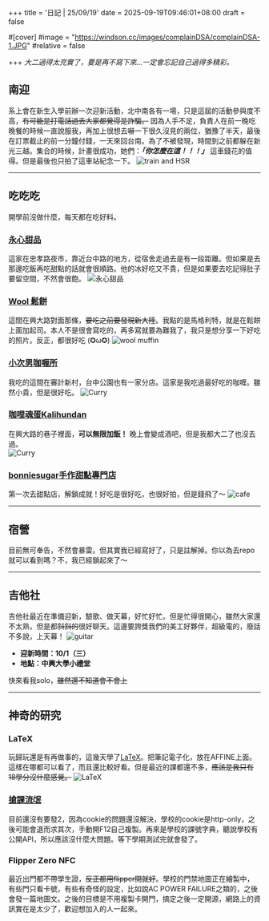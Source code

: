 +++
title = '日記 | 25/09/19'
date = 2025-09-19T09:46:01+08:00
draft = false

#[cover]
#image = "https://windson.cc/images/complainDSA/complainDSA-1.JPG"
#relative = false

+++
*大二過得太充實了，要是再不寫下來...一定會忘記自己過得多精彩。*
<!--more-->
## 南迎
系上會在新生入學前辦一次迎新活動，北中南各有一場，只是這屆的活動參與度不高，~~有可能是打電話過去大家都覺得是詐騙。~~ 因為人手不足，負責人在前一晚吃晚餐的時候一直說服我，再加上很想去嚇一下很久沒見的兩位，猶豫了半天，最後在訂票截止的前一分鐘付錢，一天來回台南。為了不被發現，時間到之前都躲在新光三越。集合的時候，計畫很成功，她們：***「你怎麼在這！！！」*** 這車錢花的值得。但是最後也只拍了這車站紀念一下。
![train and HSR](/images/diary|25-09-19/diary-1.jpg)

***
## 吃吃吃  
開學前沒做什麼，每天都在吃好料。

### [**永心甜品**](https://www.google.com/maps/place/%E6%B0%B8%E5%BF%83%E7%94%9C%E5%93%81/@24.1302728,120.6839958,17z/data=!3m1!4b1!4m6!3m5!1s0x34693de82039eabb:0xd208938ef7905255!8m2!3d24.1302728!4d120.6839958!16s%2Fg%2F11x92d83nr?entry=ttu&g_ep=EgoyMDI1MDkxNi4wIKXMDSoASAFQAw%3D%3D)  
這家在忠孝路夜市，靠近台中路的地方，從宿舍走過去是有一段距離。但如果是去那邊吃飯再吃甜點的話就會很順路。他的冰好吃又不貴，但是如果要去吃記得肚子要留空間，不然會很飽。
![永心甜品](/images/diary|25-09-19/fxn-2025-08-31-221733.781.jpg)  

### [**Wool 鬆餅**](https://www.google.com/maps/place/wool%E9%AC%86%E9%A4%85/@24.1245556,120.6731083,18z/data=!4m10!1m2!2m1!1z6ayG6aSF!3m6!1s0x34693d0b701e9131:0xe1ce1b0d3fe1ea7c!8m2!3d24.1245556!4d120.6742026!15sCgbprIbppIVaCSIH6ayGIOmkhZIBCnJlc3RhdXJhbnSaAURDaTlEUVVsUlFVTnZaRU5vZEhsalJqbHZUMjFrYmxOc1RraFdWazU1WVRKU2FsVnNaRTVOVmpnd1dsVk9kbUZHUlJBQqoBRwoJL20vMDFkd3N6EAEqCyIH6ayGIOmkhShFMh4QASIaKvMbKb9B0V30roAokRhIJjGdXiOj2243clsyCxACIgfprIYg6aSF4AEA-gEECAAQJA!16s%2Fg%2F11m5_hc7p8?entry=ttu&g_ep=EgoyMDI1MDkxNi4wIKXMDSoASAFQAw%3D%3D)  
這間在興大路對面那條，~~要吃之前要發現新大陸~~。我點的是馬格利特，就是在鬆餅上面加起司。本人不是很會寫吃的，再多寫就要為難我了，我只是想分享一下好吃的照片。反正，都很好吃 (✪ω✪)
![wool muffin](/images/diary|25-09-19/fxn-2025-09-01-115911.391.jpg)  

### [**小次男咖喱所**](https://www.google.com/maps/place/%E5%B0%8F%E6%AC%A1%E7%94%B7%E5%92%96%E5%93%A9%E6%89%80-%E5%AF%A9%E8%A8%88%E5%BA%97/@24.1452211,120.6616097,17z/data=!3m1!4b1!4m6!3m5!1s0x34693d3b8835da69:0x85ebbe6774d00219!8m2!3d24.1452211!4d120.6616097!16s%2Fg%2F11sg7_xrdr?entry=ttu&g_ep=EgoyMDI1MDkxNi4wIKXMDSoASAFQAw%3D%3D)  
我吃的這間在審計新村，台中公園也有一家分店。這家是我吃過最好吃的咖喱。雖然小貴，但是很好吃。
![Curry](/images/diary|25-09-19/fxn-2025-09-02-182233.405.jpg)  

### [**咖哩魂蛋Kalihundan**](https://www.google.com/maps/place/%E5%92%96%E5%93%A9%E9%AD%82%E8%9B%8BKalihundan-%E8%88%88%E5%A4%A7%E5%BA%97/@24.1247562,120.6735437,17z/data=!3m1!4b1!4m6!3m5!1s0x34693da0a1bdb9bf:0xd03b59e0e41398a8!8m2!3d24.1247562!4d120.6735437!16s%2Fg%2F11h22jdmw5?entry=ttu&g_ep=EgoyMDI1MDkxNi4wIKXMDSoASAFQAw%3D%3D)  
在興大路的巷子裡面，**可以無限加飯！** 晚上會變成酒吧，但是我都大二了也沒去過。  
![Curry](/images/diary|25-09-19/fxn-2025-09-08-193855.000.jpg)  

### [**bonniesugar手作甜點專門店**](https://www.google.com/maps/place/bonniesugar%E6%89%8B%E4%BD%9C%E7%94%9C%E9%BB%9E%E5%B0%88%E9%96%80%E5%BA%97-%E6%9B%99%E5%85%89%E5%BA%97/@24.1346522,120.6635985,17z/data=!3m1!4b1!4m6!3m5!1s0x34693d920a3aab6d:0x8b34090082f8c746!8m2!3d24.1346522!4d120.6635985!16s%2Fg%2F11tf0yk2lz?entry=ttu&g_ep=EgoyMDI1MDkxNi4wIKXMDSoASAFQAw%3D%3D)  
第一次去甜點店，解鎖成就！好吃是很好吃，也很好拍，但是錢飛了～
![cafe](/images/diary|25-09-19/cafe.jpg)  
***

## 宿營
目前無可奉告，不然會暴雷。但其實我已經寫好了，只是註解掉。你以為去repo就可以看到嗎？不，我已經鎖起來了～

***
## 吉他社
吉他社最近在準備迎新，驗歌、做天幕，好忙好忙。但是忙得很開心，雖然大家還不太熟，但是都~~斜斜的~~很好聊天。這邊要誇獎我們的美工好夥伴，超級電的，廢話不多說，上天幕！
![guitar](/images/diary|25-09-19/guitar.jpg)
- **迎新時間：10/1（三）**
- **地點：中興大學小禮堂**  

快來看我solo，~~雖然還不知道會不會上~~  

***  
## 神奇的研究  
### LaTeX  
玩歸玩還是有再做事的，這幾天學了[LaTeX](https://class.kh.edu.tw/19061/bulletin/msg_view/592)。把筆記電子化，放在AFFINE上面。這樣在哪都可以看了，而且還比較好看。但是最近的課都還不多，~~應該是我只有18學分沒什麼感覺。~~
![LaTeX](/images/diary|25-09-19/LaTex.png)  

### [搶課流氓](/post/coursegangster-1/)  
目前還沒有要發2，因為cookie的問題還沒解決，學校的cookie是http-only，之後可能會退而求其次，手動開F12自己複製。再來是學校的課號字典，聽說學校有公開API，所以應該沒什麼大問題。等下學期測試完就會發了。  

### Flipper Zero NFC
最近出門都不帶學生證，~~反正都用flipper開就好~~。學校的門禁地圖正在繪製中，有些門只看卡號，有些有奇怪的設定，比如說AC POWER FAILURE之類的，之後會發一篇地圖文。之後的目標是不用複製卡開門，搞定之後一定開源，網路上的資訊實在是太少了，歡迎想加入的人一起來。